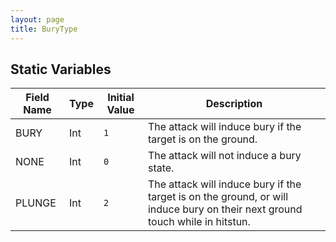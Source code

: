 ```yaml
---
layout: page
title: BuryType
---
```


## Static Variables

| Field Name | Type | Initial Value | Description |
| ------------ | ------ | --------------- | ------------- |
| BURY | Int | `1` | The attack will induce bury if the target is on the ground. |
| NONE | Int | `0` | The attack will not induce a bury state. |
| PLUNGE | Int | `2` | The attack will induce bury if the target is on the ground, or will induce bury on their next ground touch while in hitstun. |


